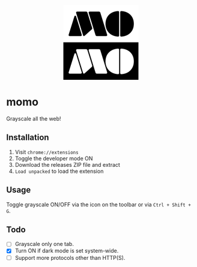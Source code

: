 
<p align="center">
  <img width="200"
    src="https://raw.githubusercontent.com/lubiedo/momo/main/momo.png" />
</p>

# momo
Grayscale all the web!

## Installation
1. Visit `chrome://extensions`
2. Toggle the developer mode ON
3. Download the releases ZIP file and extract
4. `Load unpacked` to load the extension

## Usage
Toggle grayscale ON/OFF via the icon on the toolbar or via `Ctrl + Shift + G`.

## Todo
- [ ] Grayscale only one tab.
- [x] Turn ON if dark mode is set system-wide.
- [ ] Support more protocols other than HTTP(S).

